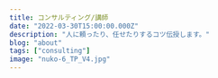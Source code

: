 ```yaml
---
title: コンサルティング/講師
date: "2022-03-30T15:00:00.000Z"
description: "人に頼ったり、任せたりするコツ伝授します。"
blog: "about"
tags: ["consulting"]
image: "nuko-6_TP_V4.jpg"
---
```


